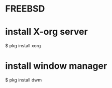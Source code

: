 # FREEBSD



# install X-org server
$ pkg install xorg

# install window manager
$ pkg install dwm

